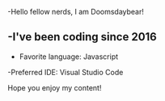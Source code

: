 -Hello fellow nerds, I am Doomsdaybear!
 
 -I've been coding since 2016
- 
- Favorite language: Javascript

 -Preferred IDE: Visual Studio Code

Hope you enjoy my content!
